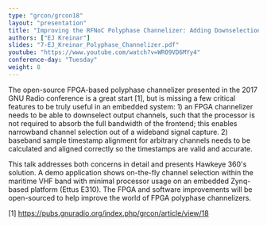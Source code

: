 ```yaml
---
type: "grcon/grcon18"
layout: "presentation"
title: "Improving the RFNoC Polyphase Channelizer: Adding Downselection and Timing Alignment"
authors: ["EJ Kreinar"]
slides: "7-EJ_Kreinar_Polyphase_Channelizer.pdf"
youtube: "https://www.youtube.com/watch?v=WRO9VD6MYy4"
conference-day: "Tuesday"
weight: 8
---
```

The open-source FPGA-based polyphase channelizer presented in the 2017 GNU Radio conference is a great start [1], but is missing a few critical features to be truly useful in an embedded system: 1) an FPGA channelizer needs to be able to downselect output channels, such that the processor is not required to absorb the full bandwidth of the frontend; this enables narrowband channel selection out of a wideband signal capture. 2) baseband sample timestamp alignment for arbitrary channels needs to be calculated and aligned correctly so the timestamps are valid and accurate.

This talk addresses both concerns in detail and presents Hawkeye 360's solution. A demo application shows on-the-fly channel selection within the maritime VHF band with minimal processor usage on an embedded Zynq-based platform (Ettus E310). The FPGA and software improvements will be open-sourced to help improve the world of FPGA polyphase channelizers.

[1] https://pubs.gnuradio.org/index.php/grcon/article/view/18
